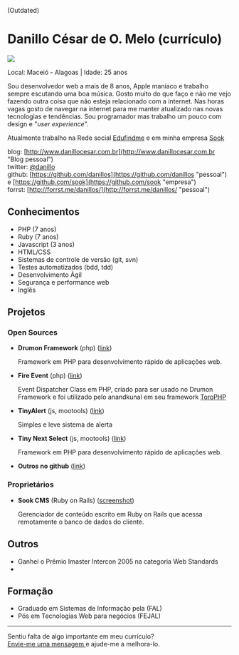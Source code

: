 (Outdated)

# Danillo César de O. Melo (currículo)

<img src="http://www.gravatar.com/avatar/a0ff40b949139bdf83174f89f04407a3.png" />

Local: Maceió - Alagoas | Idade: 25 anos

Sou desenvolvedor web a mais de 8 anos, Apple maníaco e trabalho sempre escutando uma boa música. Gosto muito do que faço
e não me vejo fazendo outra coisa que não esteja relacionado com a internet. Nas horas vagas gosto de navegar na internet 
para me manter atualizado nas novas tecnologias e tendências. Sou programador mas trabalho um pouco com design e "*user experience*".

Atualmente trabalho na Rede social [Edufindme](http://edufindme.com "Link") e em minha empresa [Sook](http://sook.com.br "link")

blog: [http://www.danillocesar.com.br](http://www.danillocesar.com.br "Blog pessoal")  
twitter: [@danillo](http://twitter.com/danillos "pessoal")  
github: [https://github.com/danillos](https://github.com/danillos "pessoal") e [https://github.com/sook](https://github.com/sook "empresa")  
forrst: [http://forrst.me/danillos/](http://forrst.me/danillos/ "pessoal") 

## Conhecimentos

* PHP (7 anos)
* Ruby (7 anos)
* Javascript (3 anos)
* HTML/CSS
* Sistemas de controle de versão (git, svn)
* Testes automatizados (bdd, tdd)
* Desenvolvimento Ágil
* Segurança e performance web
* Inglês

## Projetos

### Open Sources

* **Drumon Framework** (php) ([link](http://github.com/sook/drumon_framework "github"))  
 
   Framework em PHP para desenvolvimento rápido de aplicações web.

* **Fire Event** (php) ([link](https://github.com/danillos/fire_event "github"))  

   Event Dispatcher Class em PHP, criado para ser usado no Drumon Framework e foi utilizado pelo anandkunal em seu framework [ToroPHP](https://github.com/anandkunal/ToroPHP "github") 


* **TinyAlert** (js, mootools) ([link](http://www.danillocesar.com.br/labs/tinyalert "link"))  
 
   Simples e leve sistema de alerta


* **Tiny Next Select** (js, mootools) ([link](http://www.danillocesar.com.br/labs/tiny-next-select "link")) 

   Framework em PHP para desenvolvimento rápido de aplicações web.


* **Outros no github** ([link](https://github.com/danillos "link")) 


### Proprietários

* **Sook CMS** (Ruby on Rails) ([screenshot](https://github.com/danillos/curriculo/raw/master/images/cms_sook.jpg "foto"))  

  Gerenciador de conteúdo escrito em Ruby on Rails que acessa remotamente o banco de dados do cliente.

## Outros

* Ganhei o Prêmio Imaster Intercon 2005 na categoria Web Standards
* 

## Formação

* Graduado em Sistemas de Informação pela (FAL)
* Pós em Tecnologias Web para negócios (FEJAL)
 

--- 

  
Sentiu falta de algo importante em meu currículo?  
[Envie-me uma mensagem ](https://github.com/inbox/new/danillos "Envie-me uma mensagem ") e ajude-me a melhora-lo.
